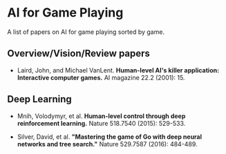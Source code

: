 # AI for Game Playing
A list of papers on AI for game playing sorted by game.

## Overview/Vision/Review papers

* Laird, John, and Michael VanLent. **Human-level AI's killer application: Interactive computer games.** AI magazine 22.2 (2001): 15.


## Deep Learning

* Mnih, Volodymyr, et al. **Human-level control through deep reinforcement learning.** Nature 518.7540 (2015): 529-533.

* Silver, David, et al. **"Mastering the game of Go with deep neural networks and tree search."** Nature 529.7587 (2016): 484-489.
